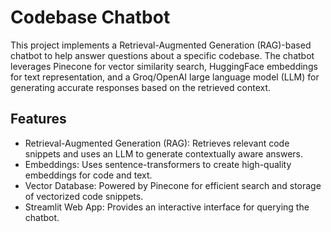 # Codebase Chatbot
This project implements a Retrieval-Augmented Generation (RAG)-based chatbot to help answer questions about a specific codebase. The chatbot leverages Pinecone for vector similarity search, HuggingFace embeddings for text representation, and a Groq/OpenAI large language model (LLM) for generating accurate responses based on the retrieved context.

## Features
- Retrieval-Augmented Generation (RAG): Retrieves relevant code snippets and uses an LLM to generate contextually aware answers.
- Embeddings: Uses sentence-transformers to create high-quality embeddings for code and text.
- Vector Database: Powered by Pinecone for efficient search and storage of vectorized code snippets.
- Streamlit Web App: Provides an interactive interface for querying the chatbot.



